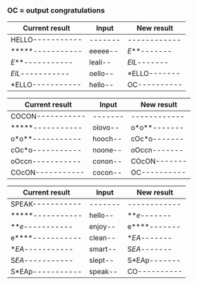 ### OC = output congratulations

| Current result | Input | New result |
|----------------|-------|------------|
|HELLO-----------|-------|------------|
|*****-----------|eeeee--|*E***-------|
|*E***-----------|leali--|*ElL*-------|
|*ElL*-----------|oello--|*ELLO-------|
|*ELLO-----------|hello--|OC----------|

| Current result | Input | New result |
|----------------|-------|------------|
|COCON-----------|-------|------------|
|*****-----------|olovo--|o*o**-------|
|o*o**-----------|hooch--|cOc*o-------|
|cOc*o-----------|noone--|oOccn-------|
|oOccn-----------|conon--|COcON-------|
|COcON-----------|cocon--|OC----------|

| Current result | Input | New result |
|----------------|-------|------------|
|SPEAK-----------|-------|------------|
|*****-----------|hello--|***e*-------|
|***e*-----------|enjoy--|e****-------|
|e****-----------|clean--|**EA*-------|
|**EA*-----------|smart--|S*EA*-------|
|S*EA*-----------|slept--|S*EAp-------|
|S*EAp-----------|speak--|CO----------|

